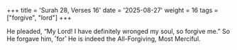 +++
title = 'Surah 28, Verses 16'
date = '2025-08-27'
weight = 16
tags = ["forgive", "lord"]
+++

He pleaded, “My Lord! I have definitely wronged my soul, so forgive me.” So He forgave him, ˹for˺ He is indeed the All-Forgiving, Most Merciful.